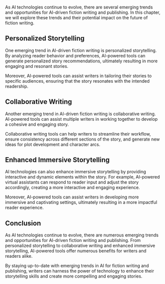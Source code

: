 
As AI technologies continue to evolve, there are several emerging trends and opportunities for AI-driven fiction writing and publishing. In this chapter, we will explore these trends and their potential impact on the future of fiction writing.

Personalized Storytelling
-------------------------

One emerging trend in AI-driven fiction writing is personalized storytelling. By analyzing reader behavior and preferences, AI-powered tools can generate personalized story recommendations, ultimately resulting in more engaging and resonant stories.

Moreover, AI-powered tools can assist writers in tailoring their stories to specific audiences, ensuring that the story resonates with the intended readership.

Collaborative Writing
---------------------

Another emerging trend in AI-driven fiction writing is collaborative writing. AI-powered tools can assist multiple writers in working together to develop a cohesive and engaging story.

Collaborative writing tools can help writers to streamline their workflow, ensure consistency across different sections of the story, and generate new ideas for plot development and character arcs.

Enhanced Immersive Storytelling
-------------------------------

AI technologies can also enhance immersive storytelling by providing interactive and dynamic elements within the story. For example, AI-powered virtual assistants can respond to reader input and adjust the story accordingly, creating a more interactive and engaging experience.

Moreover, AI-powered tools can assist writers in developing more immersive and captivating settings, ultimately resulting in a more impactful reader experience.

Conclusion
----------

As AI technologies continue to evolve, there are numerous emerging trends and opportunities for AI-driven fiction writing and publishing. From personalized storytelling to collaborative writing and enhanced immersive storytelling, AI-powered tools offer numerous benefits for writers and readers alike.

By staying up-to-date with emerging trends in AI for fiction writing and publishing, writers can harness the power of technology to enhance their storytelling skills and create more compelling and engaging stories.
